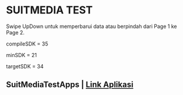 <h1>
  SUITMEDIA TEST
</h1>

<p>
Swipe UpDown untuk memperbarui data atau berpindah dari Page 1 ke Page 2.
</p>

<p>compileSDK = 35</p>
<p>minSDK = 21</p>
<p>targetSDK = 34</p>

## SuitMediaTestApps   | [Link Aplikasi]( https://drive.google.com/file/d/1VFTh8xPOnhtpISGfUAdKSGkO9VpHBbLL/view?usp=sharing )
